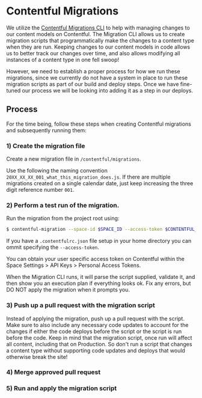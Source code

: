 # Contentful Migrations

We utilize the [Contentful Migrations CLI](https://github.com/contentful/migration-cli) to help with managing changes to our content models on Contentful. The Migration CLI allows us to create migration scripts that programmatically make the changes to a content type when they are run. Keeping changes to our content models in code allows us to better track our changes over time, and also allows modifying all instances of a content type in one fell swoop!

However, we need to establish a proper process for how we run these migrations, since we currently do not have a system in place to run these migration scripts as part of our build and deploy steps. Once we have fine-tuned our process we will be looking into adding it as a step in our deploys.

## Process

For the time being, follow these steps when creating Contentful migrations and subsequently running them:

### 1) Create the migration file

Create a new migration file in `/contentful/migrations`.

Use the following the naming convention `20XX_XX_XX_001_what_this_migration_does.js`. If there are multiple migrations created on a single calendar date, just keep increasing the three digit reference number `001`.

### 2) Perform a test run of the migration.

Run the migration from the project root using:

```bash
$ contentful-migration --space-id $SPACE_ID --access-token $CONTENTFUL_MANAGEMENT_ACCESS_TOKEN contentful/migrations/2018_02_23_001_what_this_migration_does.js
```

If you have a `.contentfulrc.json` file setup in your home directory you can ommit specifying the `--access-token`.

You can obtain your user specific access token on Contentful within the Space Settings > API Keys > Personal Access Tokens.

When the Migration CLI runs, it will parse the script supplied, validate it, and then show you an execution plan if everything looks ok. Fix any errors, but DO NOT apply the migration when it prompts you.

### 3) Push up a pull request with the migration script

Instead of applying the migration, push up a pull request with the script. Make sure to also include any necessary code updates to account for the changes if either the code deploys before the script or the script is run before the code. Keep in mind that the migration script, once run will affect all content, including that on Production. So don't run a script that changes a content type without supporting code updates and deploys that would otherwise break the site!

### 4) Merge approved pull request

### 5) Run and apply the migration script
